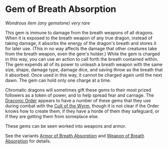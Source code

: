 # Gem of Breath Absorption
*Wondrous item (any gemstone) very rare*

This gem is immune to damage from the breath weapons of all dragons. When it is exposed to the breath weapon of any true dragon, instead of taking damage, it absorbs the energy of the dragon's breath and stores it for later use. (This in no way affects the damage that other creatures take from the breath weapon, even the gem's holder.) While the gem is charged in this way, you can use an action to call forth the breath contained within. The gem expends all of its power to unleash a breath weapon with the same size, shape, damage type, damage dice, and saving throw as the breath that it absorbed. Once used in this way, it cannot be charged again until the next dawn. The gem can hold only one charge at a time.

Chromatic dragons will sometimes gift these gems to their most prized followers as a token of power, and to help spread fear and carnage. The [Draconic Order](/Organizations/DraconicOrder/DraconicOrder.md) appears to have a number of these gems that they use during combat with the [Cult of the Wyrm](/Organizations/CultOfTheWyrm.md), though it is not clear if the Order knows how to create them, if they have a horde of them they safeguard, or if they are getting them from someplace else.

These gems can be seen worked into weapons and armor.

See the variants [Armor of Breath Absorption](ArmorOfBreathAbsorption.md) and [Weapon of Breath Absorption](WeaponOfBreathAbsorption.md) for details.
